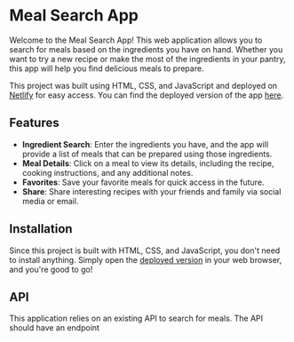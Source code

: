 # Meal Search App

Welcome to the Meal Search App! This web application allows you to search for meals based on the ingredients you have on hand. Whether you want to try a new recipe or make the most of the ingredients in your pantry, this app will help you find delicious meals to prepare.

This project was built using HTML, CSS, and JavaScript and deployed on [Netlify](https://www.netlify.com/) for easy access. You can find the deployed version of the app [here](https://fascinating-centaur-10d8f9.netlify.app/).

## Features

- **Ingredient Search**: Enter the ingredients you have, and the app will provide a list of meals that can be prepared using those ingredients.
- **Meal Details**: Click on a meal to view its details, including the recipe, cooking instructions, and any additional notes.
- **Favorites**: Save your favorite meals for quick access in the future.
- **Share**: Share interesting recipes with your friends and family via social media or email.

## Installation

Since this project is built with HTML, CSS, and JavaScript, you don't need to install anything. Simply open the [deployed version](https://meal-search-app.netlify.app/) in your web browser, and you're good to go!

## API

This application relies on an existing API to search for meals. The API should have an endpoint
